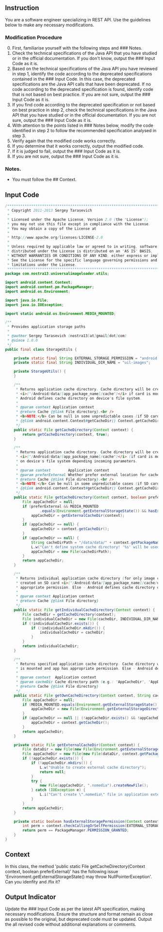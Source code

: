 ## Instruction
You are a software engineer specializing in REST API.
Use the guidelines below to make any necessary modifications.

### Modification Procedure
0. First, familiarise yourself with the following steps and ### Notes.
1. Check the technical specifications of the Java API that you have studied or in the official documentation. If you don't know, output the ### Input Code as it is.
2. Based on the technical specifications of the Java API you have reviewed in step 1, identify the code according to the deprecated specifications contained in the ### Input Code. In this case, the deprecated specifications are the Java API calls that have been deprecated. If no code according to the deprecated specification is found, identify code that is not based on best practice. If you are not sure, output the ### Input Code as it is.
3. If you find code according to the deprecated specification or not based on best practice in step 2, check the technical specifications in the Java API that you have studied or in the official documentation. If you are not sure, output the ### Input Code as it is.
4. With attention to the points listed in ### Notes below, modify the code identified in step 2 to follow the recommended specification analysed in step 3.
5. Verify again that the modified code works correctly.
6. If you determine that it works correctly, output the modified code.
7. If it is judged to fail, output the ### Input Code as it is.
8. If you are not sure, output the ### Input Code as it is.

### Notes.
- You must follow the ## Context.

## Input Code
```java
/*******************************************************************************
 * Copyright 2011-2013 Sergey Tarasevich
 *
 * Licensed under the Apache License, Version 2.0 (the "License");
 * you may not use this file except in compliance with the License.
 * You may obtain a copy of the License at
 *
 * http://www.apache.org/licenses/LICENSE-2.0
 *
 * Unless required by applicable law or agreed to in writing, software
 * distributed under the License is distributed on an "AS IS" BASIS,
 * WITHOUT WARRANTIES OR CONDITIONS OF ANY KIND, either express or implied.
 * See the License for the specific language governing permissions and
 * limitations under the License.
 *******************************************************************************/
package com.nostra13.universalimageloader.utils;

import android.content.Context;
import android.content.pm.PackageManager;
import android.os.Environment;

import java.io.File;
import java.io.IOException;

import static android.os.Environment.MEDIA_MOUNTED;

/**
 * Provides application storage paths
 *
 * @author Sergey Tarasevich (nostra13[at]gmail[dot]com)
 * @since 1.0.0
 */
public final class StorageUtils {

	private static final String EXTERNAL_STORAGE_PERMISSION = "android.permission.WRITE_EXTERNAL_STORAGE";
	private static final String INDIVIDUAL_DIR_NAME = "uil-images";

	private StorageUtils() {
	}

	/**
	 * Returns application cache directory. Cache directory will be created on SD card
	 * <i>("/Android/data/[app_package_name]/cache")</i> if card is mounted and app has appropriate permission. Else -
	 * Android defines cache directory on device's file system.
	 *
	 * @param context Application context
	 * @return Cache {@link File directory}.<br />
	 * <b>NOTE:</b> Can be null in some unpredictable cases (if SD card is unmounted and
	 * {@link android.content.Context#getCacheDir() Context.getCacheDir()} returns null).
	 */
	public static File getCacheDirectory(Context context) {
		return getCacheDirectory(context, true);
	}

	/**
	 * Returns application cache directory. Cache directory will be created on SD card
	 * <i>("/Android/data/[app_package_name]/cache")</i> (if card is mounted and app has appropriate permission) or
	 * on device's file system depending incoming parameters.
	 *
	 * @param context        Application context
	 * @param preferExternal Whether prefer external location for cache
	 * @return Cache {@link File directory}.<br />
	 * <b>NOTE:</b> Can be null in some unpredictable cases (if SD card is unmounted and
	 * {@link android.content.Context#getCacheDir() Context.getCacheDir()} returns null).
	 */
	public static File getCacheDirectory(Context context, boolean preferExternal) {
		File appCacheDir = null;
		if (preferExternal && MEDIA_MOUNTED
				.equals(Environment.getExternalStorageState()) && hasExternalStoragePermission(context)) {
			appCacheDir = getExternalCacheDir(context);
		}
		if (appCacheDir == null) {
			appCacheDir = context.getCacheDir();
		}
		if (appCacheDir == null) {
			String cacheDirPath = "/data/data/" + context.getPackageName() + "/cache/";
			L.w("Can't define system cache directory! '%s' will be used.", cacheDirPath);
			appCacheDir = new File(cacheDirPath);
		}
		return appCacheDir;
	}

	/**
	 * Returns individual application cache directory (for only image caching from ImageLoader). Cache directory will be
	 * created on SD card <i>("/Android/data/[app_package_name]/cache/uil-images")</i> if card is mounted and app has
	 * appropriate permission. Else - Android defines cache directory on device's file system.
	 *
	 * @param context Application context
	 * @return Cache {@link File directory}
	 */
	public static File getIndividualCacheDirectory(Context context) {
		File cacheDir = getCacheDirectory(context);
		File individualCacheDir = new File(cacheDir, INDIVIDUAL_DIR_NAME);
		if (!individualCacheDir.exists()) {
			if (!individualCacheDir.mkdir()) {
				individualCacheDir = cacheDir;
			}
		}
		return individualCacheDir;
	}

	/**
	 * Returns specified application cache directory. Cache directory will be created on SD card by defined path if card
	 * is mounted and app has appropriate permission. Else - Android defines cache directory on device's file system.
	 *
	 * @param context  Application context
	 * @param cacheDir Cache directory path (e.g.: "AppCacheDir", "AppDir/cache/images")
	 * @return Cache {@link File directory}
	 */
	public static File getOwnCacheDirectory(Context context, String cacheDir) {
		File appCacheDir = null;
		if (MEDIA_MOUNTED.equals(Environment.getExternalStorageState()) && hasExternalStoragePermission(context)) {
			appCacheDir = new File(Environment.getExternalStorageDirectory(), cacheDir);
		}
		if (appCacheDir == null || (!appCacheDir.exists() && !appCacheDir.mkdirs())) {
			appCacheDir = context.getCacheDir();
		}
		return appCacheDir;
	}

	private static File getExternalCacheDir(Context context) {
		File dataDir = new File(new File(Environment.getExternalStorageDirectory(), "Android"), "data");
		File appCacheDir = new File(new File(dataDir, context.getPackageName()), "cache");
		if (!appCacheDir.exists()) {
			if (!appCacheDir.mkdirs()) {
				L.w("Unable to create external cache directory");
				return null;
			}
			try {
				new File(appCacheDir, ".nomedia").createNewFile();
			} catch (IOException e) {
				L.i("Can't create \".nomedia\" file in application external cache directory");
			}
		}
		return appCacheDir;
	}

	private static boolean hasExternalStoragePermission(Context context) {
		int perm = context.checkCallingOrSelfPermission(EXTERNAL_STORAGE_PERMISSION);
		return perm == PackageManager.PERMISSION_GRANTED;
	}
}
```

## Context
In this class, the method 'public static File getCacheDirectory(Context context, boolean preferExternal)' has the following issue 'Environment.getExternalStorageState() may throw NullPointerException'.
Can you idenfity and /fix it?

## Output Indicator
Update the ### Input Code as per the latest API specification, making necessary modifications.
Ensure the structure and format remain as close as possible to the original, but deprecated code must be updated. Output the all revised code without additional explanations or comments.
